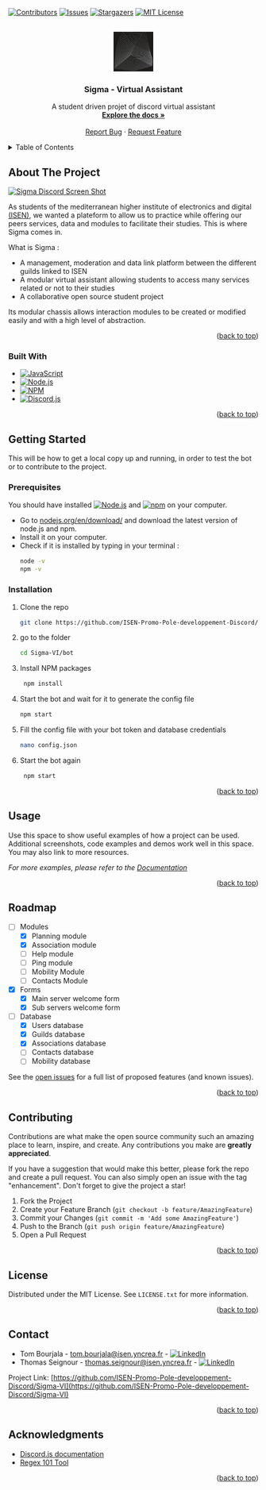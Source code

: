 <a name="readme-top"></a>

[![Contributors][contributors-shield]][contributors-url]
[![Issues][issues-shield]][issues-url]
[![Stargazers][stars-shield]][stars-url]
[![MIT License][license-shield]][license-url]

<!-- PROJECT LOGO -->
<br />
<div align="center">
  <a href="https://github.com/ISEN-Promo-Pole-developpement-Discord/Sigma-VI">
    <img src="images/logo.png" alt="Logo" width="80" height="80">
  </a>

<h3 align="center">Sigma - Virtual Assistant</h3>

  <p align="center">
    A student driven projet of discord virtual assistant
    <br />
    <a href="https://github.com/ISEN-Promo-Pole-developpement-Discord/Sigma-VI/wiki"><strong>Explore the docs »</strong></a>
    <br />
    <br />
    <a href="https://github.com/ISEN-Promo-Pole-developpement-Discord/Sigma-VI/issues">Report Bug</a>
    ·
    <a href="https://github.com/ISEN-Promo-Pole-developpement-Discord/Sigma-VI/issues">Request Feature</a>
  </p>
</div>



<!-- TABLE OF CONTENTS -->
<details>
  <summary>Table of Contents</summary>
  <ol>
    <li>
      <a href="#about-the-project">About The Project</a>
      <ul>
        <li><a href="#built-with">Built With</a></li>
      </ul>
    </li>
    <li>
      <a href="#getting-started">Getting Started</a>
      <ul>
        <li><a href="#prerequisites">Prerequisites</a></li>
        <li><a href="#installation">Installation</a></li>
      </ul>
    </li>
    <li><a href="#usage">Usage</a></li>
    <li><a href="#roadmap">Roadmap</a></li>
    <li><a href="#contributing">Contributing</a></li>
    <li><a href="#license">License</a></li>
    <li><a href="#contact">Contact</a></li>
    <li><a href="#acknowledgments">Acknowledgments</a></li>
  </ol>
</details>



<!-- ABOUT THE PROJECT -->
## About The Project

[![Sigma Discord Screen Shot][product-screenshot]](https://sigma-bot.fr)

As students of the mediterranean higher institute of electronics and digital [(ISEN)](https://www.isen-mediterranee.fr/), we wanted a plateform to allow us to practice while offering our peers services, data and modules to facilitate their studies.
This is where Sigma comes in.

What is Sigma :
* A management, moderation and data link platform between the different guilds linked to ISEN
* A modular virtual assistant allowing students to access many services related or not to their studies
* A collaborative open source student project


Its modular chassis allows interaction modules to be created or modified easily and with a high level of abstraction.

<p align="right">(<a href="#readme-top">back to top</a>)</p>

### Built With

* [![JavaScript][js]][js-url]
* [![Node.js][node.js]][nodejs-url]
* [![NPM][npm]][npm-url]
* [![Discord.js][discord.js]][discordJS-url]


<p align="right">(<a href="#readme-top">back to top</a>)</p>



<!-- GETTING STARTED -->
## Getting Started

This will be how to get a local copy up and running, in order to test the bot or to contribute to the project.

### Prerequisites

You should have installed [![Node.js][node.js_small]][nodejs-url] and [![npm][npm_small]][npm-url] on your computer.
* Go to [nodejs.org/en/download/](https://nodejs.org/en/download/) and download the latest version of node.js and npm.
* Install it on your computer.
* Check if it is installed by typing in your terminal :
  ```sh
  node -v
  npm -v
  ```

### Installation

1. Clone the repo
   ```sh
   git clone https://github.com/ISEN-Promo-Pole-developpement-Discord/Sigma-VI.git
   ```
2. go to the folder
   ```sh
   cd Sigma-VI/bot
   ```
3. Install NPM packages
   ```sh
    npm install
   ```
4. Start the bot and wait for it to generate the config file
   ```sh
   npm start
   ```
5. Fill the config file with your bot token and database credentials
   ```sh
   nano config.json
   ```
6. Start the bot again
   ```sh
    npm start
    ```

<p align="right">(<a href="#readme-top">back to top</a>)</p>



<!-- USAGE EXAMPLES -->
## Usage

Use this space to show useful examples of how a project can be used. Additional screenshots, code examples and demos work well in this space. You may also link to more resources.

_For more examples, please refer to the [Documentation](https://github.com/ISEN-Promo-Pole-developpement-Discord/Sigma-VI/wiki)_

<p align="right">(<a href="#readme-top">back to top</a>)</p>



<!-- ROADMAP -->
## Roadmap
- [ ] Modules
    - [x] Planning module
    - [x] Association module
    - [ ] Help module
    - [ ] Ping module
    - [ ] Mobility Module
    - [ ] Contacts Module
- [x] Forms
    - [x] Main server welcome form
    - [x] Sub servers welcome form
- [ ] Database
    - [x] Users database
    - [x] Guilds database
    - [x] Associations database
    - [ ] Contacts database
    - [ ] Mobility database

See the [open issues](https://github.com/ISEN-Promo-Pole-developpement-Discord/Sigma-VI/issues) for a full list of proposed features (and known issues).

<p align="right">(<a href="#readme-top">back to top</a>)</p>



<!-- CONTRIBUTING -->
## Contributing

Contributions are what make the open source community such an amazing place to learn, inspire, and create. Any contributions you make are **greatly appreciated**.

If you have a suggestion that would make this better, please fork the repo and create a pull request. You can also simply open an issue with the tag "enhancement".
Don't forget to give the project a star!

1. Fork the Project
2. Create your Feature Branch (`git checkout -b feature/AmazingFeature`)
3. Commit your Changes (`git commit -m 'Add some AmazingFeature'`)
4. Push to the Branch (`git push origin feature/AmazingFeature`)
5. Open a Pull Request

<p align="right">(<a href="#readme-top">back to top</a>)</p>



<!-- LICENSE -->
## License

Distributed under the MIT License. See `LICENSE.txt` for more information.

<p align="right">(<a href="#readme-top">back to top</a>)</p>



<!-- CONTACT -->
## Contact

* Tom Bourjala - tom.bourjala@isen.yncrea.fr - [![LinkedIn][linkedin-shield]](https://www.linkedin.com/in/tom-bourjala/)
* Thomas Seignour - thomas.seignour@isen.yncrea.fr - [![LinkedIn][linkedin-shield]](https://www.linkedin.com/in/thomas-seignour/)

Project Link: [https://github.com/ISEN-Promo-Pole-developpement-Discord/Sigma-VI](https://github.com/ISEN-Promo-Pole-developpement-Discord/Sigma-VI)

<p align="right">(<a href="#readme-top">back to top</a>)</p>



<!-- ACKNOWLEDGMENTS -->
## Acknowledgments

* [Discord.js documentation](https://discord.js.org/#/docs/discord.js/main/general/welcome)
* [Regex 101 Tool](https://regex101.com/)

<p align="right">(<a href="#readme-top">back to top</a>)</p>



<!-- MARKDOWN LINKS & IMAGES -->
<!-- https://www.markdownguide.org/basic-syntax/#reference-style-links -->
[contributors-shield]: https://img.shields.io/github/contributors/ISEN-Promo-Pole-developpement-Discord/Sigma-VI.svg?style=for-the-badge
[contributors-url]: https://github.com/ISEN-Promo-Pole-developpement-Discord/Sigma-VI/graphs/contributors
[stars-shield]: https://img.shields.io/github/stars/ISEN-Promo-Pole-developpement-Discord/Sigma-VI.svg?style=for-the-badge
[stars-url]: https://github.com/ISEN-Promo-Pole-developpement-Discord/Sigma-VI/stargazers
[issues-shield]: https://img.shields.io/github/issues/ISEN-Promo-Pole-developpement-Discord/Sigma-VI.svg?style=for-the-badge
[issues-url]: https://github.com/ISEN-Promo-Pole-developpement-Discord/Sigma-VI/issues
[license-shield]: https://img.shields.io/github/license/ISEN-Promo-Pole-developpement-Discord/Sigma-VI.svg?style=for-the-badge
[license-url]: https://github.com/ISEN-Promo-Pole-developpement-Discord/Sigma-VI/blob/master/LICENSE.txt
[linkedin-shield]: https://img.shields.io/badge/LinkedIn-0A66C2?style=flat-square&logo=linkedin&logoColor=white
[product-screenshot]: images/discord.png
[discord.js]: https://img.shields.io/badge/Discord.js-5865F2?style=for-the-badge&logo=discord&logoColor=white
[discordJS-url]: https://discord.js.org/
[js]: https://img.shields.io/badge/JavaScript-F7DF1E?style=for-the-badge&logo=javascript&logoColor=black
[js-url]: https://www.javascript.com/
[node.js]: https://img.shields.io/badge/Node.js-339933?style=for-the-badge&logo=node.js&logoColor=white
[node.js_small]: https://img.shields.io/badge/Node.js-339933?style=flat-square&logo=node.js&logoColor=white
[nodejs-url]: https://nodejs.org/
[npm]: https://img.shields.io/badge/npm-CB3837?style=for-the-badge&logo=npm&logoColor=white
[npm_small]: https://img.shields.io/badge/npm-CB3837?style=flat-square&logo=npm&logoColor=white
[npm-url]: https://www.npmjs.com/